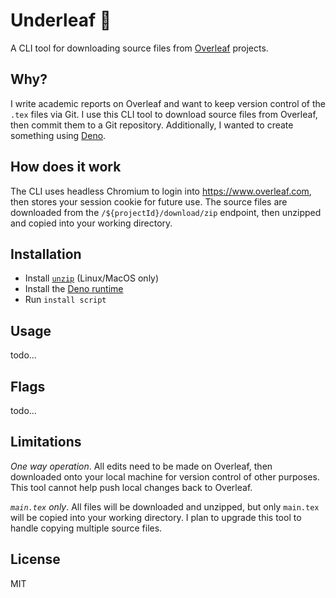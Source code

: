 # Underleaf 🍃
A CLI tool for downloading source files from [Overleaf](https://www.overleaf.com/) projects.

## Why?
I write academic reports on Overleaf and want to keep version control of the `.tex` files via Git. I use this CLI tool to download source files from Overleaf, then commit them to a Git repository. Additionally, I wanted to create something using [Deno](https://deno.land/).

## How does it work
The CLI uses headless Chromium to login into https://www.overleaf.com, then stores your session cookie for future use. The source files are downloaded from the `/${projectId}/download/zip` endpoint, then unzipped and copied into your working directory. 

## Installation
- Install [`unzip`](https://linux.die.net/man/1/unzip) (Linux/MacOS only)
- Install the [Deno runtime](https://deno.land/manual/getting_started/installation)
- Run `install script`

## Usage
todo...

## Flags
todo...

## Limitations
*One way operation*. All edits need to be made on Overleaf, then downloaded onto your local machine for version control of other purposes. This tool cannot help push local changes back to Overleaf.

*`main.tex` only*. All files will be downloaded and unzipped, but only `main.tex` will be copied into your working directory. I plan to upgrade this tool to handle copying multiple source files.

## License
MIT
